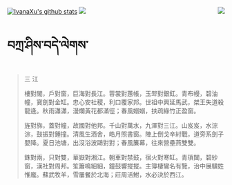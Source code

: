 [![IvanaXu's github stats](https://github-readme-stats.vercel.app/api?username=IvanaXu&show_icons=true&theme=vue-dark)](https://github.com/anuraghazra/github-readme-stats)
<img align="right" src="https://github-readme-stats.vercel.app/api/top-langs/?username=IvanaXu&langs_count=7&theme=graywhite" />
<img src="https://github-readme-stats.vercel.app/api/wakatime?username=IvanaXu&layout=compact&langs_count=6&theme=vue-dark&custom_title=ProgrammingTimes/Since-Jul.29.2021" />
# བཀྲ་ཤིས་བདེ་ལེགས་
> 三 江
> 
> 樓對閣，戶對窗，巨海對長江。蓉裳對蕙帳，玉斝對銀釭。青布幔，碧油幢，寶劍對金缸。忠心安社稷，利口覆家邦。世祖中興延馬武，桀王失道殺龍逄。秋雨瀟瀟，漫爛黃花都滿徑；春風嫋嫋，扶疏綠竹正盈窗。
> 
> 旌對旆，蓋對幢，故國對他邦。千山對萬水，九澤對三江。山岌岌，水淙淙，鼓振對鍾撞。清風生酒舍，皓月照書窗。陣上倒戈辛紂戰，道旁系劍子嬰降。夏日池塘，出沒浴波鷗對對；春風簾幕，往來營壘燕雙雙。
> 
> 銖對兩，只對雙，華嶽對湘江。朝車對禁鼓，宿火對寒缸。青瑣闥，碧紗窗，漢社對周邦。笙簫鳴細細，鐘鼓響摐摐。主簿棲鸞名有覽，治中展驥姓惟龐。蘇武牧羊，雪屢餐於北海；莊周活鮒，水必決於西江。
>